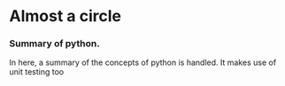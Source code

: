 # Almost a circle
### Summary of python. 
In here, a summary of the concepts of python is handled.
It makes use of unit testing too
